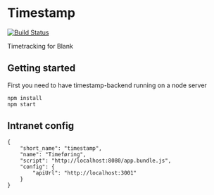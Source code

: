 # Timestamp

[![Build Status](https://travis-ci.org/blankoslo/timestamp.svg?branch=develop)](https://travis-ci.org/blankoslo/timestamp)<Paste>

Timetracking for Blank

## Getting started
First you need to have timestamp-backend running on a node server

    npm install
    npm start

## Intranet config
    {
        "short_name": "timestamp",
        "name": "Timeføring",
        "script": "http://localhost:8080/app.bundle.js",
        "config": {
            "apiUrl": "http://localhost:3001"
        }
    }
